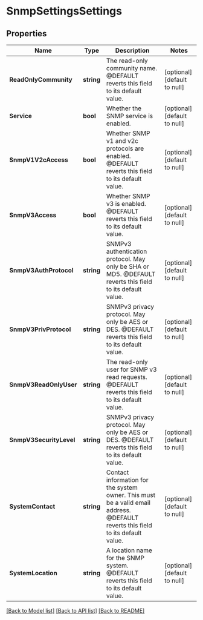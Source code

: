 # SnmpSettingsSettings

## Properties
Name | Type | Description | Notes
------------ | ------------- | ------------- | -------------
**ReadOnlyCommunity** | **string** | The read-only community name.  @DEFAULT reverts this field to its default value. | [optional] [default to null]
**Service** | **bool** | Whether the SNMP service is enabled. | [optional] [default to null]
**SnmpV1V2cAccess** | **bool** | Whether SNMP v1 and v2c protocols are enabled.  @DEFAULT reverts this field to its default value. | [optional] [default to null]
**SnmpV3Access** | **bool** | Whether SNMP v3 is enabled.  @DEFAULT reverts this field to its default value. | [optional] [default to null]
**SnmpV3AuthProtocol** | **string** | SNMPv3 authentication protocol. May only be SHA or MD5.  @DEFAULT reverts this field to its default value. | [optional] [default to null]
**SnmpV3PrivProtocol** | **string** | SNMPv3 privacy protocol. May only be AES or DES. @DEFAULT reverts this field to its default value. | [optional] [default to null]
**SnmpV3ReadOnlyUser** | **string** | The read-only user for SNMP v3 read requests.  @DEFAULT reverts this field to its default value. | [optional] [default to null]
**SnmpV3SecurityLevel** | **string** | SNMPv3 privacy protocol. May only be AES or DES. @DEFAULT reverts this field to its default value. | [optional] [default to null]
**SystemContact** | **string** | Contact information for the system owner.  This must be a valid email address.  @DEFAULT reverts this field to its default value. | [optional] [default to null]
**SystemLocation** | **string** | A location name for the SNMP system.  @DEFAULT reverts this field to its default value. | [optional] [default to null]

[[Back to Model list]](../README.md#documentation-for-models) [[Back to API list]](../README.md#documentation-for-api-endpoints) [[Back to README]](../README.md)


